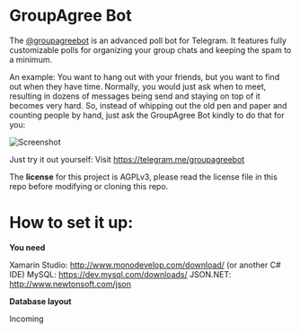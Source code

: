 # GroupAgree Bot
The [@groupagreebot](https://t.me/groupagreebot) is an advanced poll bot for Telegram. It features fully customizable polls for organizing your group chats and keeping the spam to a minimum.

An example: You want to hang out with your friends, but you want to find out when they have time. Normally, you would just ask when to meet, resulting in dozens of messages being send and staying on top of it becomes very hard. So, instead of whipping out the old pen and paper and counting people by hand, just ask the GroupAgree Bot kindly to do that for you:

![Screenshot](https://telegra.ph/file/ab7f9a071c55c4d42b1b2.png)
 
Just try it out yourself: Visit https://telegram.me/groupagreebot
 
The **license** for this project is AGPLv3, please read the license file in this repo before modifying or cloning this repo.

# How to set it up:

**You need**

Xamarin Studio: http://www.monodevelop.com/download/ (or another C# IDE)
MySQL: https://dev.mysql.com/downloads/
JSON.NET: http://www.newtonsoft.com/json

**Database layout**

Incoming

